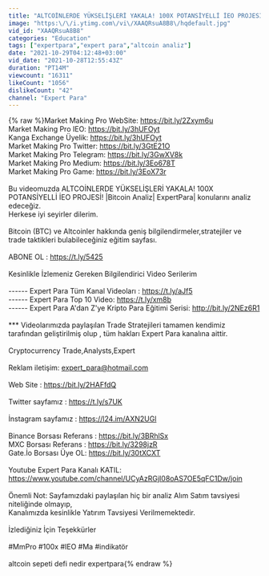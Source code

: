 ```yaml
---
title: "ALTCOİNLERDE YÜKSELİŞLERİ YAKALA! 100X POTANSİYELLİ İEO PROJESİ! |Bitcoin Analiz| ExpertPara|"
image: "https:\/\/i.ytimg.com\/vi\/XAAQRsuA8B8\/hqdefault.jpg"
vid_id: "XAAQRsuA8B8"
categories: "Education"
tags: ["expertpara","expert para","altcoin analiz"]
date: "2021-10-29T04:12:48+03:00"
vid_date: "2021-10-28T12:55:43Z"
duration: "PT14M"
viewcount: "16311"
likeCount: "1056"
dislikeCount: "42"
channel: "Expert Para"
---
```

{% raw %}Market Making Pro WebSite: <a rel="nofollow" target="blank" href="https://bit.ly/2Zxym6u">https://bit.ly/2Zxym6u</a><br />Market Making Pro IEO: <a rel="nofollow" target="blank" href="https://bit.ly/3hUFOyt">https://bit.ly/3hUFOyt</a><br />Kanga Exchange Üyelik: <a rel="nofollow" target="blank" href="https://bit.ly/3hUFOyt">https://bit.ly/3hUFOyt</a><br />Market Making Pro Twitter: <a rel="nofollow" target="blank" href="https://bit.ly/3GtE21O">https://bit.ly/3GtE21O</a><br />Market Making Pro Telegram: <a rel="nofollow" target="blank" href="https://bit.ly/3GwXV8k">https://bit.ly/3GwXV8k</a><br />Market Making Pro Medium: <a rel="nofollow" target="blank" href="https://bit.ly/3Eo678T">https://bit.ly/3Eo678T</a><br />Market Making Pro Game: <a rel="nofollow" target="blank" href="https://bit.ly/3EoX73r">https://bit.ly/3EoX73r</a><br /><br />Bu videomuzda ALTCOİNLERDE YÜKSELİŞLERİ YAKALA! 100X POTANSİYELLİ İEO PROJESİ! |Bitcoin Analiz| ExpertPara| konularını analiz edeceğiz.<br />Herkese iyi seyirler dilerim.<br /><br />Bitcoin (BTC) ve Altcoinler hakkında geniş bilgilendirmeler,stratejiler ve trade taktikleri bulabileceğiniz  eğitim sayfası.<br /><br />ABONE OL : <a rel="nofollow" target="blank" href="https://t.ly/5425">https://t.ly/5425</a><br /><br />Kesinlikle İzlemeniz Gereken Bilgilendirici Video Serilerim<br /><br />------ Expert Para Tüm Kanal Videoları : <a rel="nofollow" target="blank" href="https://t.ly/aJf5">https://t.ly/aJf5</a><br />------ Expert Para Top 10 Video: <a rel="nofollow" target="blank" href="https://t.ly/xm8b">https://t.ly/xm8b</a><br />------ Expert Para A'dan Z'ye Kripto Para Eğitimi Serisi: <a rel="nofollow" target="blank" href="http://bit.ly/2NEz6R1">http://bit.ly/2NEz6R1</a><br /><br />*** Videolarımızda paylaşılan Trade Stratejileri tamamen kendimiz tarafından geliştirilmiş olup , tüm hakları Expert Para kanalına aittir.<br /><br />Cryptocurrency Trade,Analysts,Expert<br /><br />Reklam iletişim: expert_para@hotmail.com<br /><br />Web Site : <a rel="nofollow" target="blank" href="https://bit.ly/2HAFfdQ">https://bit.ly/2HAFfdQ</a><br /><br />Twitter sayfamız : <a rel="nofollow" target="blank" href="https://t.ly/s7UK">https://t.ly/s7UK</a><br /><br />İnstagram sayfamız : <a rel="nofollow" target="blank" href="https://l24.im/AXN2UGl">https://l24.im/AXN2UGl</a><br /><br />Binance Borsası Referans : <a rel="nofollow" target="blank" href="https://bit.ly/3BRhlSx">https://bit.ly/3BRhlSx</a><br />MXC Borsası Referans : <a rel="nofollow" target="blank" href="https://bit.ly/3298jzR">https://bit.ly/3298jzR</a><br />Gate.İo Borsası Üye OL: <a rel="nofollow" target="blank" href="https://bit.ly/30tXCXT">https://bit.ly/30tXCXT</a><br /><br />Youtube Expert Para Kanalı KATIL: <a rel="nofollow" target="blank" href="https://www.youtube.com/channel/UCyAzRGjI08oAS7OE5qFC1Dw/join">https://www.youtube.com/channel/UCyAzRGjI08oAS7OE5qFC1Dw/join</a><br /><br />Önemli Not: Sayfamızdaki paylaşılan hiç bir analiz Alım Satım tavsiyesi niteliğinde olmayıp,<br />Kanalımızda kesinlikle Yatırım Tavsiyesi Verilmemektedir.<br /><br />İzlediğiniz İçin Teşekkürler<br /><br />#MmPro #100x #IEO #Ma #indikatör<br /><br /> altcoin sepeti defi nedir expertpara{% endraw %}
